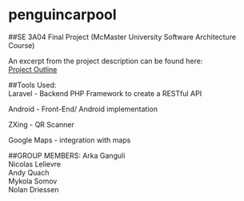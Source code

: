 penguincarpool
==============

##SE 3A04 Final Project (McMaster University Software Architecture Course) 

An excerpt from the project description can be found here: <br/>
[Project Outline](http://puu.sh/dgTX6/4344ad3c77.png) </br>

##Tools Used: </br>
Laravel - Backend PHP Framework to create a RESTful API</br>

Android - Front-End/ Android implementation</br>

ZXing - QR Scanner</br>

Google Maps - integration with maps</br>

##GROUP MEMBERS:
Arka Ganguli <br/>
Nicolas Lelievre <br/>
Andy Quach <br/>
Mykola Somov <br/>
Nolan Driessen <br/>

